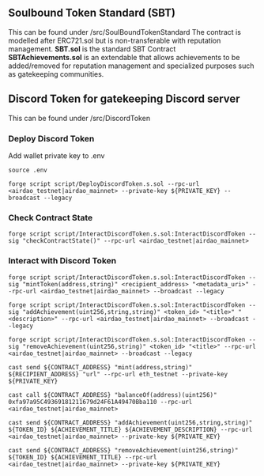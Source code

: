 ## Soulbound Token Standard (SBT)
This can be found under /src/SoulBoundTokenStandard
The contract is modelled after ERC721.sol but is non-transferable with reputation management.
**SBT.sol** is the standard SBT Contract  
**SBTAchievements.sol** is an extendable that allows achievements to be added/removed for reputation management and specialized purposes such as gatekeeping communities.

## Discord Token for gatekeeping Discord server
This can be found under /src/DiscordToken

### Deploy Discord Token

Add wallet private key to .env

```
source .env

forge script script/DeployDiscordToken.s.sol --rpc-url <airdao_testnet|airdao_mainnet> --private-key ${PRIVATE_KEY} --broadcast --legacy
```

### Check Contract State

```
forge script script/InteractDiscordToken.s.sol:InteractDiscordToken --sig "checkContractState()" --rpc-url <airdao_testnet|airdao_mainnet>  
```

### Interact with Discord Token

```
forge script script/InteractDiscordToken.s.sol:InteractDiscordToken --sig "mintToken(address,string)" <recipient_address> "<metadata_uri>" --rpc-url <airdao_testnet|airdao_mainnet> --broadcast --legacy

forge script script/InteractDiscordToken.s.sol:InteractDiscordToken --sig "addAchievement(uint256,string,string)" <token_id> "<title>" "<description>" --rpc-url <airdao_testnet|airdao_mainnet> --broadcast --legacy

forge script script/InteractDiscordToken.s.sol:InteractDiscordToken --sig "removeAchievement(uint256,string)" <token_id> "<title>" --rpc-url <airdao_testnet|airdao_mainnet> --broadcast --legacy
```

```
cast send ${CONTRACT_ADDRESS} "mint(address,string)" ${RECIPIENT_ADDRESS} "url" --rpc-url eth_testnet --private-key ${PRIVATE_KEY}

cast call ${CONTRACT_ADDRESS} "balanceOf(address)(uint256)" 0xfa97a95C49369181211679d24F61A49470Bba110 --rpc-url <airdao_testnet|airdao_mainnet>

cast send ${CONTRACT_ADDRESS} "addAchievement(uint256,string,string)" ${TOKEN_ID} ${ACHIEVEMENT_TITLE} ${ACHIEVEMENT_DESCRIPTION} --rpc-url <airdao_testnet|airdao_mainnet> --private-key ${PRIVATE_KEY}

cast send ${CONTRACT_ADDRESS} "removeAchievement(uint256,string)" ${TOKEN_ID} ${ACHIEVEMENT_TITLE} --rpc-url <airdao_testnet|airdao_mainnet> --private-key ${PRIVATE_KEY}
```

